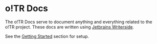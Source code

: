 # o!TR Docs

The o!TR Docs serve to document anything and everything related to the o!TR project. These docs are written using [Jetbrains Writerside](https://www.jetbrains.com/writerside/).

See the [Getting Started](Getting-Started.md) section for setup.